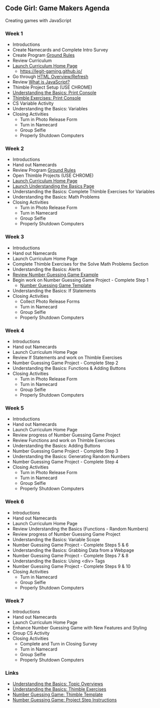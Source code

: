 
## Code Girl: Game Makers Agenda

Creating games with JavaScript

### Week 1

* Introductions
* Create Namecards and Complete Intro Survey
* Create Program [Ground Rules](GroundRules.md)
* Review Curriculum
* [Launch Curriculum Home Page](https://legit-gaming.github.io/)
  * https://legit-gaming.github.io/
* Go through [HTML Overview/Refresh](HtmlRefresh.md)
* Review [What is JavaScript?](WhatIsJavaScript.md)
* Thimble Project Setup (USE CHROME)
* [Understanding the Basics: Print Console](https://legit-gaming.github.io/week1/Goals.html)
* [Thimble Exercises: Print Console](TBD)
* CS Variable Activity
* Understanding the Basics: Variables
* Closing Activities
  * Turn in Photo Release Form
  * Turn in Namecard
  * Group Selfie
  * Properly Shutdown Computers

### Week 2
*	Introductions
*	Hand out Namecards
*	Review Program [Ground Rules](GroundRules.md) 
*	Open Thimble Projects (USE CHROME)
* [Launch Curriculum Home Page](https://legit-gaming.github.io/)
* [Launch Understanding the Basics Page](https://legit-gaming.github.io/week1/Goals.html)
*	Understanding the Basics: Complete Thimble Exercises for Variables
* Understanding the Basics: Math Problems
* Closing Activities
  * Turn in Photo Release Form
  * Turn in Namecard
  * Group Selfie
  * Properly Shutdown Computers

### Week 3
* Introductions
* Hand out Namecards
* Launch Curriculum Home Page
* Complete Thimble Exercises for the Solve Math Problems Section
* Understanding the Basics: Alerts
* [Review Number Guessing Game Example](https://legit-gaming.github.io/number-guessing-game/)
* Begin work on Number Guessing Game Project - Complete Step 1
  * [Number Guessing Game Template](https://thimbleprojects.org/legitliberty/331560/)
* Understanding the Basics: If Statements
* Closing Activities  
  * Collect Photo Release Forms  
  * Turn in Namecard  
  * Group Selfie  
  * Properly Shutdown Computers

### Week 4
* Introductions
* Hand out Namecards
* Launch Curriculum Home Page
* Review If Statements and work on Thimble Exercises
* Number Guessing Game Project - Complete Step 2
* Understanding the Basics: Functions & Adding Buttons
* Closing Activities    
  * Turn in Photo Release Form
  * Turn in Namecard    
  * Group Selfie    
  * Properly Shutdown Computers

### Week 5
* Introductions
* Hand out Namecards
* Launch Curriculum Home Page
* Review progress of Number Guessing Game Project
* Review Functions and work on Thimble Exercises
* Understanding the Basics: Adding Buttons
* Number Guessing Game Project - Complete Step 3
* Understanding the Basics: Generating Random Numbers
* Number Guessing Game Project - Complete Step 4
* Closing Activities      
  * Turn in Photo Release Form
  * Turn in Namecard      
  * Group Selfie      
  * Properly Shutdown Computers

### Week 6
* Introductions
* Hand out Namecards
* Launch Curriculum Home Page
* Review Understanding the Basics (Functions - Random Numbers)
* Review progress of Number Guessing Game Project
* Understanding the Basics: Variable Scope
* Number Guessing Game Project - Complete Steps 5 & 6
* Understanding the Basics: Grabbing Data from a Webpage
* Number Guessing Game Project - Complete Steps 7 & 8
* Understanding the Basics: Using &lt;div> Tags
* Number Guessing Game Project - Complete Steps 9 & 10
* Closing Activities
  * Turn in Namecard
  * Group Selfie
  * Properly Shutdown Computers
  
### Week 7
* Introductions
* Hand out Namecards
* Launch Curriculum Home Page
* Enhance Number Guessing Game with New Features and Styling
* Group CS Activity
* Closing Activities
  * Complete and Turn in Closing Survey
  * Turn in Namecard
  * Group Selfie
  * Properly Shutdown Computers
  
  
### Links
* [Understanding the Basics: Topic Overviews](https://legit-gaming.github.io/week1/Goals.html)
* [Understanding the Basics: Thimble Exercises](TBD)
* [Number Guessing Game: Thimble Template](https://thimbleprojects.org/legitliberty/331560/)
* [Number Guessing Game: Project Step Instructions](https://legit-gaming.github.io/GuessingGameInstructions.html)
